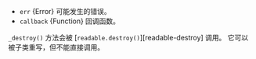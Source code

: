 <!-- YAML
added: v8.0.0
-->

* `err` {Error} 可能发生的错误。
* `callback` {Function} 回调函数。

`_destroy()` 方法会被 [`readable.destroy()`][readable-destroy] 调用。
它可以被子类重写，但不能直接调用。

